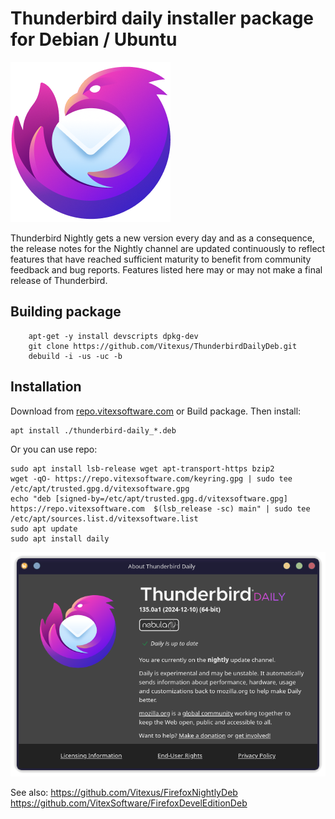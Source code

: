 Thunderbird daily installer package for Debian / Ubuntu
=======================================================

![ThunderbirdNightly](daily.png?raw=true "Nightly logo")

Thunderbird Nightly gets a new version every day and as a consequence, the release notes for the Nightly channel are updated continuously to reflect features that have reached sufficient maturity to benefit from community feedback and bug reports. Features listed here may or may not make a final release of Thunderbird.

Building package
----------------

```shell  
    apt-get -y install devscripts dpkg-dev
    git clone https://github.com/Vitexus/ThunderbirdDailyDeb.git
    debuild -i -us -uc -b
```

Installation
------------

Download from [repo.vitexsoftware.com](https://repo.vitexsoftware.com/pool/main/d/daily/) or Build package. Then install:

```shell
apt install ./thunderbird-daily_*.deb
```

Or you can use repo:

```shell
sudo apt install lsb-release wget apt-transport-https bzip2
wget -qO- https://repo.vitexsoftware.com/keyring.gpg | sudo tee /etc/apt/trusted.gpg.d/vitexsoftware.gpg
echo "deb [signed-by=/etc/apt/trusted.gpg.d/vitexsoftware.gpg]  https://repo.vitexsoftware.com  $(lsb_release -sc) main" | sudo tee /etc/apt/sources.list.d/vitexsoftware.list
sudo apt update
sudo apt install daily
```

![About Window](thunderbird-daily-about.png?raw=true "About")

See also: <https://github.com/Vitexus/FirefoxNightlyDeb> <https://github.com/VitexSoftware/FirefoxDevelEditionDeb>
